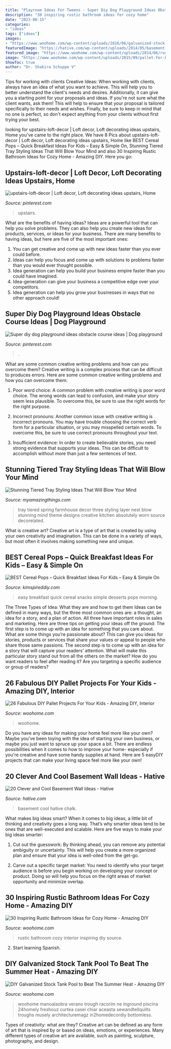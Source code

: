 ```yaml
---
title: "Playroom Ideas For Tweens - Super Diy Dog Playground Ideas Obstacle Course Ideas"
description: "30 inspiring rustic bathroom ideas for cozy home"
date: "2023-08-15"
categories:
- "ideas"
tags: ["ideas"]
images:
- "https://www.woohome.com/wp-content/uploads/2016/06/galvanized-stock-tank-pool-ideas-woohome-10.jpg"
featuredImage: "https://hative.com/wp-content/uploads/2014/05/basement-wall-ideas/17-chalk-wall-basement.jpg"
featured_image: "https://www.woohome.com/wp-content/uploads/2014/06/rustic-bathroom-ideas-25.jpg"
image: "https://www.woohome.com/wp-content/uploads/2015/09/pallet-for-kids-woohome-25.jpg"
ShowToc: true
author: "Dr. Shakira Schuppe V"
---
```



Tips for working with clients
Creative Ideas: When working with clients, always have an idea of what you want to achieve. This will help you to better understand the client's needs and desires. Additionally, it can give you a starting point for your proposals and ideas. If you're not sure what the client wants, ask them! This will help to ensure that your proposal is tailored specifically to their needs and wishes. Finally, be sure to keep in mind that no one is perfect, so don't expect anything from your clients without first trying your best.

	

		
looking for upstairs-loft-decor | Loft decor, Loft decorating ideas upstairs, Home you've came to the right place. We have 8 Pics about upstairs-loft-decor | Loft decor, Loft decorating ideas upstairs, Home like BEST Cereal Pops – Quick Breakfast Ideas For Kids – Easy &amp; Simple On, Stunning Tiered Tray Styling Ideas That Will Blow Your Mind and also 30 Inspiring Rustic Bathroom Ideas for Cozy Home - Amazing DIY. Here you go:
		
    
## Upstairs-loft-decor | Loft Decor, Loft Decorating Ideas Upstairs, Home

<img loading=lazy src="https://i.pinimg.com/736x/a5/f8/96/a5f8962b5c27436655957f8ce6ec4bd5.jpg" onerror="this.onerror=null;this.src='https://tse2.mm.bing.net/th?id=OIP.eTHZPvStfzhhYlCMIrxQVwHaLH&amp;pid=15.1';" alt="upstairs-loft-decor | Loft decor, Loft decorating ideas upstairs, Home">

_Source: pinterest.com_

>upstairs. 

	

What are the benefits of having ideas?
Ideas are a powerful tool that can help you solve problems. They can also help you create new ideas for products, services, or ideas for your business. There are many benefits to having ideas, but here are five of the most important ones: 
1. You can get creative and come up with new ideas faster than you ever could before. 
2. Ideas can help you focus and come up with solutions to problems faster than you would ever thought possible. 
3. Idea generation can help you build your business empire faster than you could have imagined. 
4. Idea-generation can give your business a competitive edge over your competitors.
5. Idea generation can help you grow your businesses in ways that no other approach could!

    
## Super Diy Dog Playground Ideas Obstacle Course Ideas | Dog Playground

<img loading=lazy src="https://i.pinimg.com/736x/63/bd/c8/63bdc817f9aa5958bfa7838e77463453.jpg" onerror="this.onerror=null;this.src='https://tse3.mm.bing.net/th?id=OIP.pDBjQpwMfB2JeGtpEX-iMwAAAA&amp;pid=15.1';" alt="Super diy dog playground ideas obstacle course ideas | Dog playground">

_Source: pinterest.com_

>. 

	

What are some common creative writing problems and how can you overcome them?
Creative writing is a complex process that can be difficult to produces errors. Here are some common creative writing problems and how you can overcome them:
1. Poor word choice: A common problem with creative writing is poor word choice. The wrong words can lead to confusion, and make your story seem less plausible. To overcome this, be sure to use the right words for the right purpose.

2. Incorrect pronouns: Another common issue with creative writing is incorrect pronouns. You may have trouble choosing the correct verb form for a particular situation, or you may misspelled certain words. To overcome this, be sure to use correct pronouns throughout your text.

3. Insufficient evidence: In order to create believable stories, you need strong evidence that supports your ideas. This can be difficult to accomplish without more than just a few sentences of text.

    
## Stunning Tiered Tray Styling Ideas That Will Blow Your Mind

<img loading=lazy src="http://myamazingthings.com/wp-content/uploads/2018/02/tiered-tray-decor-.jpg" onerror="this.onerror=null;this.src='https://tse1.mm.bing.net/th?id=OIP.MdXZI6FBBCoZzaaDKlXqUwHaLF&amp;pid=15.1';" alt="Stunning Tiered Tray Styling Ideas That Will Blow Your Mind">

_Source: myamazingthings.com_

>tray tiered spring farmhouse decor three styling layer nest blow stunning mind theme designs creative kitchen absolutely worn source decorelated. 

	

What is creative art?
Creative art is a type of art that is created by using your own creativity and imagination. This can be done in a variety of ways, but most often it involves making something new and unique.

    
## BEST Cereal Pops – Quick Breakfast Ideas For Kids – Easy &amp; Simple On

<img loading=lazy src="https://kimspireddiy.com/wp-content/uploads/2020/02/double-chocolate-cereal-pops-1-1.jpg" onerror="this.onerror=null;this.src='https://tse4.mm.bing.net/th?id=OIP.CkwNuIOzkgzK7nZHdJzCIwHaLH&amp;pid=15.1';" alt="BEST Cereal Pops – Quick Breakfast Ideas For Kids – Easy &amp; Simple On">

_Source: kimspireddiy.com_

>easy breakfast quick cereal snacks simple desserts pops morning. 

	

The Three Types of Idea: What they are and how to get them
Ideas can be defined in many ways, but the three most common ones are: a thought, an idea for a story, and a plan of action. All three have important roles in sales and marketing. Here are three tips on getting your ideas off the ground: 
The first step is to come up with an idea for something that you care about. What are some things you’re passionate about? This can give you ideas for stories, products or services that share your values or appeal to people who share those same passions. 
The second step is to come up with an idea for a story that will capture your readers’ attention. What will make this particular story stand out from all the others on the market? How do you want readers to feel after reading it? Are you targeting a specific audience or group of readers?

    
## 26 Fabulous DIY Pallet Projects For Your Kids - Amazing DIY, Interior

<img loading=lazy src="https://www.woohome.com/wp-content/uploads/2015/09/pallet-for-kids-woohome-25.jpg" onerror="this.onerror=null;this.src='https://tse2.mm.bing.net/th?id=OIP.Jp7CVezL0aYCizGdgU8ipQHaJ4&amp;pid=15.1';" alt="26 Fabulous DIY Pallet Projects For Your Kids - Amazing DIY, Interior">

_Source: woohome.com_

>woohome. 

	

Do you have any ideas for making your home feel more like your own? Maybe you've been toying with the idea of starting your own business, or maybe you just want to spruce up your space a bit. There are endless possibilities when it comes to how to improve your home- especially if you're creative and have some handy supplies at hand. Here are 5 easyDIY projects that can make your living space feel more like your own!

    
## 20 Clever And Cool Basement Wall Ideas - Hative

<img loading=lazy src="https://hative.com/wp-content/uploads/2014/05/basement-wall-ideas/17-chalk-wall-basement.jpg" onerror="this.onerror=null;this.src='https://tse1.mm.bing.net/th?id=OIP.XIAcBqTxaZNxCML3d3ajDwHaLH&amp;pid=15.1';" alt="20 Clever and Cool Basement Wall Ideas - Hative">

_Source: hative.com_

>basement cool hative chalk. 

	

What makes big ideas smart?
When it comes to big ideas, a little bit of thinking and creativity goes a long way. That’s why smarter ideas tend to be ones that are well-executed and scalable. Here are five ways to make your big ideas smarter:
1. Cut out the guesswork: By thinking ahead, you can remove any potential ambiguity or uncertainty. This will help you create a more organized plan and ensure that your idea is well-oiled from the get-go.

2. Carve out a specific target market: You need to identify who your target audience is before you begin working on developing your concept or product. Doing so will help you focus on the right areas of market opportunity and minimize overlap.


    
## 30 Inspiring Rustic Bathroom Ideas For Cozy Home - Amazing DIY

<img loading=lazy src="https://www.woohome.com/wp-content/uploads/2014/06/rustic-bathroom-ideas-25.jpg" onerror="this.onerror=null;this.src='https://tse3.mm.bing.net/th?id=OIP.sTjmDMKpCZ3FlGNwT7QtoQHaKc&amp;pid=15.1';" alt="30 Inspiring Rustic Bathroom Ideas for Cozy Home - Amazing DIY">

_Source: woohome.com_

>rustic bathroom cozy interior inspiring diy source. 

	

2) Start learning Spanish.

    
## DIY Galvanized Stock Tank Pool To Beat The Summer Heat - Amazing DIY

<img loading=lazy src="https://www.woohome.com/wp-content/uploads/2016/06/galvanized-stock-tank-pool-ideas-woohome-10.jpg" onerror="this.onerror=null;this.src='https://tse2.mm.bing.net/th?id=OIP.-Z3Fqoz01op8RRicAVlgSgHaQq&amp;pid=15.1';" alt="DIY Galvanized Stock Tank Pool to Beat The Summer Heat - Amazing DIY">

_Source: woohome.com_

>woohome manoalaobra verano trough racorim ne inground piscina 24homely freshouz curtea casei chiar aceasta sewandtellquilts troughs musely architecturemagz in2homedecordiy bottomless. 

	

Types of creativity: what are they?
Creative art can be defined as any form of art that is inspired by or based on ideas, emotions, or experiences. Many different types of creative art are available, such as painting, sculpture, photography, and design.

